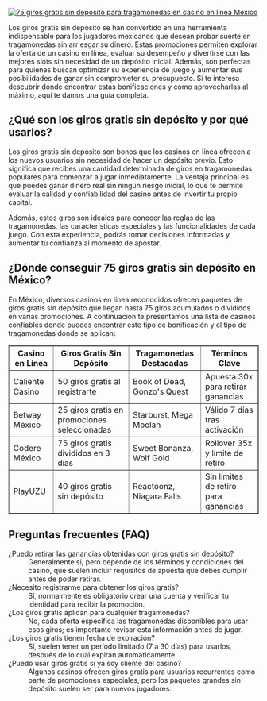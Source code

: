 [![75 giros gratis sin depósito para tragamonedas en casino en línea México](https://123-caf.pages.dev/gitsignup.png)](https://vrmoo.ru/Bt82HjjY)

<p>Los giros gratis sin depósito se han convertido en una herramienta indispensable para los jugadores mexicanos que desean probar suerte en tragamonedas sin arriesgar su dinero. Estas promociones permiten explorar la oferta de un casino en línea, evaluar su desempeño y divertirse con las mejores slots sin necesidad de un depósito inicial. Además, son perfectas para quienes buscan optimizar su experiencia de juego y aumentar sus posibilidades de ganar sin comprometer su presupuesto. Si te interesa descubrir dónde encontrar estas bonificaciones y cómo aprovecharlas al máximo, aquí te damos una guía completa.</p>  <h2>¿Qué son los giros gratis sin depósito y por qué usarlos?</h2> <p>Los giros gratis sin depósito son bonos que los casinos en línea ofrecen a los nuevos usuarios sin necesidad de hacer un depósito previo. Esto significa que recibes una cantidad determinada de giros en tragamonedas populares para comenzar a jugar inmediatamente. La ventaja principal es que puedes ganar dinero real sin ningún riesgo inicial, lo que te permite evaluar la calidad y confiabilidad del casino antes de invertir tu propio capital.</p> <p>Además, estos giros son ideales para conocer las reglas de las tragamonedas, las características especiales y las funcionalidades de cada juego. Con esta experiencia, podrás tomar decisiones informadas y aumentar tu confianza al momento de apostar.</p>  <h2>¿Dónde conseguir 75 giros gratis sin depósito en México?</h2> <p>En México, diversos casinos en línea reconocidos ofrecen paquetes de giros gratis sin depósito que llegan hasta 75 giros acumulados o divididos en varias promociones. A continuación te presentamos una lista de casinos confiables donde puedes encontrar este tipo de bonificación y el tipo de tragamonedas donde se aplican:</p>  <table border="1" cellspacing="0" cellpadding="8"> <thead> <tr> <th>Casino en Línea</th> <th>Giros Gratis Sin Depósito</th> <th>Tragamonedas Destacadas</th> <th>Términos Clave</th> </tr> </thead> <tbody> <tr> <td>Caliente Casino</td> <td>50 giros gratis al registrarte</td> <td>Book of Dead, Gonzo's Quest</td> <td>Apuesta 30x para retirar ganancias</td> </tr> <tr> <td>Betway México</td> <td>25 giros gratis en promociones seleccionadas</td> <td>Starburst, Mega Moolah</td> <td>Válido 7 días tras activación</td> </tr> <tr> <td>Codere México</td> <td>75 giros gratis divididos en 3 días</td> <td>Sweet Bonanza, Wolf Gold</td> <td>Rollover 35x y límite de retiro</td> </tr> <tr> <td>PlayUZU</td> <td>40 giros gratis sin depósito</td> <td>Reactoonz, Niagara Falls</td> <td>Sin límites de retiro para ganancias</td> </tr> </tbody> </table>  <h2>Preguntas frecuentes (FAQ)</h2> <dl> <dt>¿Puedo retirar las ganancias obtenidas con giros gratis sin depósito?</dt> <dd>Generalmente sí, pero depende de los términos y condiciones del casino, que suelen incluir requisitos de apuesta que debes cumplir antes de poder retirar.</dd>  <dt>¿Necesito registrarme para obtener los giros gratis?</dt> <dd>Sí, normalmente es obligatorio crear una cuenta y verificar tu identidad para recibir la promoción.</dd>  <dt>¿Los giros gratis aplican para cualquier tragamonedas?</dt> <dd>No, cada oferta especifica las tragamonedas disponibles para usar esos giros; es importante revisar esta información antes de jugar.</dd>  <dt>¿Los giros gratis tienen fecha de expiración?</dt> <dd>Sí, suelen tener un período limitado (7 a 30 días) para usarlos, después de lo cual expiran automáticamente.</dd>  <dt>¿Puedo usar giros gratis si ya soy cliente del casino?</dt> <dd>Algunos casinos ofrecen giros gratis para usuarios recurrentes como parte de promociones especiales, pero los paquetes grandes sin depósito suelen ser para nuevos jugadores.</dd> </dl>